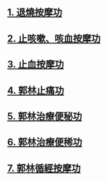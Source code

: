 ## [1. 退燒按摩功](/退燒功1.md) 

## [2. 止咳嗽、咳血按摩功](/止咳功1.md) 

## [3. 止血按摩功](/止血功1.md)

## [4. 郭林止痛功](/止痛功1.md)

## [5. 郭林治療便秘功](/便秘功1.md)

## [6. 郭林治療便稀功](/便稀功1.md)

## [7. 郭林循經按摩功](/循經按摩1.md)
